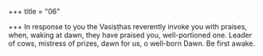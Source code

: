 +++
title = "06"

+++
In response to you the Vasiṣṭhas reverently invoke you with praises,  when, waking at dawn, they have praised you, well-portioned one.
Leader of cows, mistress of prizes, dawn for us, o well-born Dawn. Be  first awake.